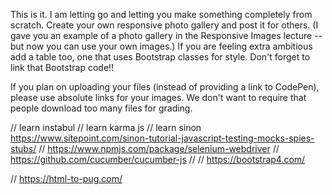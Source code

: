 This is it. I am letting go and letting you make something completely from scratch. Create your own responsive photo gallery and post it for others. (I gave you an example of a photo gallery in the Responsive Images lecture -- but now you can use your own images.) If you are feeling extra ambitious add a table too, one that uses Bootstrap classes for style. Don't forget to link that Bootstrap code!!

If you plan on uploading your files (instead of providing a link to CodePen), please use absolute links for your images. We don't want to require that people download too many files for grading.

// learn instabul
// learn karma js
// learn sinon https://www.sitepoint.com/sinon-tutorial-javascript-testing-mocks-spies-stubs/
// https://www.npmjs.com/package/selenium-webdriver
// https://github.com/cucumber/cucumber-js
// 
// https://bootstrap4.com/

// https://html-to-pug.com/

